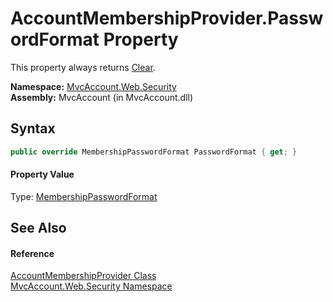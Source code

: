 AccountMembershipProvider.PasswordFormat Property
=================================================
This property always returns [Clear][1].

**Namespace:** [MvcAccount.Web.Security][2]  
**Assembly:** MvcAccount (in MvcAccount.dll)

Syntax
------

```csharp
public override MembershipPasswordFormat PasswordFormat { get; }
```

#### Property Value
Type: [MembershipPasswordFormat][1]

See Also
--------

#### Reference
[AccountMembershipProvider Class][3]  
[MvcAccount.Web.Security Namespace][2]  

[1]: http://msdn.microsoft.com/en-us/library/fx3ae0xh
[2]: ../README.md
[3]: README.md